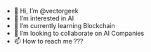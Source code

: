 - 👋 Hi, I’m @vectorgeek
- 👀 I’m interested in AI
- 🌱 I’m currently learning Blockchain
- 💞️ I’m looking to collaborate on AI Companies
- 📫 How to reach me ???

<!---
vectorgeek/vectorgeek is a ✨ special ✨ repository because its `README.md` (this file) appears on your GitHub profile.
You can click the Preview link to take a look at your changes.
--->
